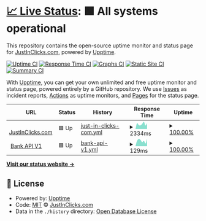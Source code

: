 # [📈 Live Status](https://status.justinclicks.com): <!--live status--> **🟩 All systems operational**

This repository contains the open-source uptime monitor and status page for [JustInClicks.com](https://www.justinclicks.com), powered by [Upptime](https://github.com/upptime/upptime).

[![Uptime CI](https://github.com/JustInClicks-com/status.justinclicks.com/workflows/Uptime%20CI/badge.svg)](https://github.com/JustInClicks-com/status.justinclicks.com/actions?query=workflow%3A%22Uptime+CI%22)
[![Response Time CI](https://github.com/JustInClicks-com/status.justinclicks.com/workflows/Response%20Time%20CI/badge.svg)](https://github.com/JustInClicks-com/status.justinclicks.com/actions?query=workflow%3A%22Response+Time+CI%22)
[![Graphs CI](https://github.com/JustInClicks-com/status.justinclicks.com/workflows/Graphs%20CI/badge.svg)](https://github.com/JustInClicks-com/status.justinclicks.com/actions?query=workflow%3A%22Graphs+CI%22)
[![Static Site CI](https://github.com/JustInClicks-com/status.justinclicks.com/workflows/Static%20Site%20CI/badge.svg)](https://github.com/JustInClicks-com/status.justinclicks.com/actions?query=workflow%3A%22Static+Site+CI%22)
[![Summary CI](https://github.com/JustInClicks-com/status.justinclicks.com/workflows/Summary%20CI/badge.svg)](https://github.com/JustInClicks-com/status.justinclicks.com/actions?query=workflow%3A%22Summary+CI%22)

With [Upptime](https://upptime.js.org), you can get your own unlimited and free uptime monitor and status page, powered entirely by a GitHub repository. We use [Issues](https://github.com/JustInClicks-com/status.justinclicks.com/issues) as incident reports, [Actions](https://github.com/JustInClicks-com/status.justinclicks.com/actions) as uptime monitors, and [Pages](https://status.justinclicks.com) for the status page.

<!--start: status pages-->
<!-- This summary is generated by Upptime (https://github.com/upptime/upptime) -->
<!-- Do not edit this manually, your changes will be overwritten -->
<!-- prettier-ignore -->
| URL | Status | History | Response Time | Uptime |
| --- | ------ | ------- | ------------- | ------ |
| <img alt="" src="https://icons.duckduckgo.com/ip3/www.justinclicks.com.ico" height="13"> [JustInClicks.com](https://www.justinclicks.com) | 🟩 Up | [just-in-clicks-com.yml](https://github.com/JustInClicks-com/status.justinclicks.com/commits/HEAD/history/just-in-clicks-com.yml) | <details><summary><img alt="Response time graph" src="./graphs/just-in-clicks-com/response-time-week.png" height="20"> 2334ms</summary><br><a href="https://status.justinclicks.com/history/just-in-clicks-com"><img alt="Response time 2488" src="https://img.shields.io/endpoint?url=https%3A%2F%2Fraw.githubusercontent.com%2FJustInClicks-com%2Fstatus.justinclicks.com%2FHEAD%2Fapi%2Fjust-in-clicks-com%2Fresponse-time.json"></a><br><a href="https://status.justinclicks.com/history/just-in-clicks-com"><img alt="24-hour response time 1827" src="https://img.shields.io/endpoint?url=https%3A%2F%2Fraw.githubusercontent.com%2FJustInClicks-com%2Fstatus.justinclicks.com%2FHEAD%2Fapi%2Fjust-in-clicks-com%2Fresponse-time-day.json"></a><br><a href="https://status.justinclicks.com/history/just-in-clicks-com"><img alt="7-day response time 2334" src="https://img.shields.io/endpoint?url=https%3A%2F%2Fraw.githubusercontent.com%2FJustInClicks-com%2Fstatus.justinclicks.com%2FHEAD%2Fapi%2Fjust-in-clicks-com%2Fresponse-time-week.json"></a><br><a href="https://status.justinclicks.com/history/just-in-clicks-com"><img alt="30-day response time 2329" src="https://img.shields.io/endpoint?url=https%3A%2F%2Fraw.githubusercontent.com%2FJustInClicks-com%2Fstatus.justinclicks.com%2FHEAD%2Fapi%2Fjust-in-clicks-com%2Fresponse-time-month.json"></a><br><a href="https://status.justinclicks.com/history/just-in-clicks-com"><img alt="1-year response time 2879" src="https://img.shields.io/endpoint?url=https%3A%2F%2Fraw.githubusercontent.com%2FJustInClicks-com%2Fstatus.justinclicks.com%2FHEAD%2Fapi%2Fjust-in-clicks-com%2Fresponse-time-year.json"></a></details> | <details><summary><a href="https://status.justinclicks.com/history/just-in-clicks-com">100.00%</a></summary><a href="https://status.justinclicks.com/history/just-in-clicks-com"><img alt="All-time uptime 97.15%" src="https://img.shields.io/endpoint?url=https%3A%2F%2Fraw.githubusercontent.com%2FJustInClicks-com%2Fstatus.justinclicks.com%2FHEAD%2Fapi%2Fjust-in-clicks-com%2Fuptime.json"></a><br><a href="https://status.justinclicks.com/history/just-in-clicks-com"><img alt="24-hour uptime 100.00%" src="https://img.shields.io/endpoint?url=https%3A%2F%2Fraw.githubusercontent.com%2FJustInClicks-com%2Fstatus.justinclicks.com%2FHEAD%2Fapi%2Fjust-in-clicks-com%2Fuptime-day.json"></a><br><a href="https://status.justinclicks.com/history/just-in-clicks-com"><img alt="7-day uptime 100.00%" src="https://img.shields.io/endpoint?url=https%3A%2F%2Fraw.githubusercontent.com%2FJustInClicks-com%2Fstatus.justinclicks.com%2FHEAD%2Fapi%2Fjust-in-clicks-com%2Fuptime-week.json"></a><br><a href="https://status.justinclicks.com/history/just-in-clicks-com"><img alt="30-day uptime 100.00%" src="https://img.shields.io/endpoint?url=https%3A%2F%2Fraw.githubusercontent.com%2FJustInClicks-com%2Fstatus.justinclicks.com%2FHEAD%2Fapi%2Fjust-in-clicks-com%2Fuptime-month.json"></a><br><a href="https://status.justinclicks.com/history/just-in-clicks-com"><img alt="1-year uptime 96.53%" src="https://img.shields.io/endpoint?url=https%3A%2F%2Fraw.githubusercontent.com%2FJustInClicks-com%2Fstatus.justinclicks.com%2FHEAD%2Fapi%2Fjust-in-clicks-com%2Fuptime-year.json"></a></details>
| <img alt="" src="https://icons.duckduckgo.com/ip3/bank-apis.justinclicks.com.ico" height="13"> [Bank API V1](https://bank-apis.justinclicks.com/API/V1/) | 🟩 Up | [bank-api-v1.yml](https://github.com/JustInClicks-com/status.justinclicks.com/commits/HEAD/history/bank-api-v1.yml) | <details><summary><img alt="Response time graph" src="./graphs/bank-api-v1/response-time-week.png" height="20"> 129ms</summary><br><a href="https://status.justinclicks.com/history/bank-api-v1"><img alt="Response time 168" src="https://img.shields.io/endpoint?url=https%3A%2F%2Fraw.githubusercontent.com%2FJustInClicks-com%2Fstatus.justinclicks.com%2FHEAD%2Fapi%2Fbank-api-v1%2Fresponse-time.json"></a><br><a href="https://status.justinclicks.com/history/bank-api-v1"><img alt="24-hour response time 68" src="https://img.shields.io/endpoint?url=https%3A%2F%2Fraw.githubusercontent.com%2FJustInClicks-com%2Fstatus.justinclicks.com%2FHEAD%2Fapi%2Fbank-api-v1%2Fresponse-time-day.json"></a><br><a href="https://status.justinclicks.com/history/bank-api-v1"><img alt="7-day response time 129" src="https://img.shields.io/endpoint?url=https%3A%2F%2Fraw.githubusercontent.com%2FJustInClicks-com%2Fstatus.justinclicks.com%2FHEAD%2Fapi%2Fbank-api-v1%2Fresponse-time-week.json"></a><br><a href="https://status.justinclicks.com/history/bank-api-v1"><img alt="30-day response time 140" src="https://img.shields.io/endpoint?url=https%3A%2F%2Fraw.githubusercontent.com%2FJustInClicks-com%2Fstatus.justinclicks.com%2FHEAD%2Fapi%2Fbank-api-v1%2Fresponse-time-month.json"></a><br><a href="https://status.justinclicks.com/history/bank-api-v1"><img alt="1-year response time 166" src="https://img.shields.io/endpoint?url=https%3A%2F%2Fraw.githubusercontent.com%2FJustInClicks-com%2Fstatus.justinclicks.com%2FHEAD%2Fapi%2Fbank-api-v1%2Fresponse-time-year.json"></a></details> | <details><summary><a href="https://status.justinclicks.com/history/bank-api-v1">100.00%</a></summary><a href="https://status.justinclicks.com/history/bank-api-v1"><img alt="All-time uptime 99.99%" src="https://img.shields.io/endpoint?url=https%3A%2F%2Fraw.githubusercontent.com%2FJustInClicks-com%2Fstatus.justinclicks.com%2FHEAD%2Fapi%2Fbank-api-v1%2Fuptime.json"></a><br><a href="https://status.justinclicks.com/history/bank-api-v1"><img alt="24-hour uptime 100.00%" src="https://img.shields.io/endpoint?url=https%3A%2F%2Fraw.githubusercontent.com%2FJustInClicks-com%2Fstatus.justinclicks.com%2FHEAD%2Fapi%2Fbank-api-v1%2Fuptime-day.json"></a><br><a href="https://status.justinclicks.com/history/bank-api-v1"><img alt="7-day uptime 100.00%" src="https://img.shields.io/endpoint?url=https%3A%2F%2Fraw.githubusercontent.com%2FJustInClicks-com%2Fstatus.justinclicks.com%2FHEAD%2Fapi%2Fbank-api-v1%2Fuptime-week.json"></a><br><a href="https://status.justinclicks.com/history/bank-api-v1"><img alt="30-day uptime 100.00%" src="https://img.shields.io/endpoint?url=https%3A%2F%2Fraw.githubusercontent.com%2FJustInClicks-com%2Fstatus.justinclicks.com%2FHEAD%2Fapi%2Fbank-api-v1%2Fuptime-month.json"></a><br><a href="https://status.justinclicks.com/history/bank-api-v1"><img alt="1-year uptime 99.99%" src="https://img.shields.io/endpoint?url=https%3A%2F%2Fraw.githubusercontent.com%2FJustInClicks-com%2Fstatus.justinclicks.com%2FHEAD%2Fapi%2Fbank-api-v1%2Fuptime-year.json"></a></details>

<!--end: status pages-->

[**Visit our status website →**](https://status.justinclicks.com)

## 📄 License

- Powered by: [Upptime](https://github.com/upptime/upptime)
- Code: [MIT](./LICENSE) © [JustInClicks.com](https://www.justinclicks.com)
- Data in the `./history` directory: [Open Database License](https://opendatacommons.org/licenses/odbl/1-0/)
